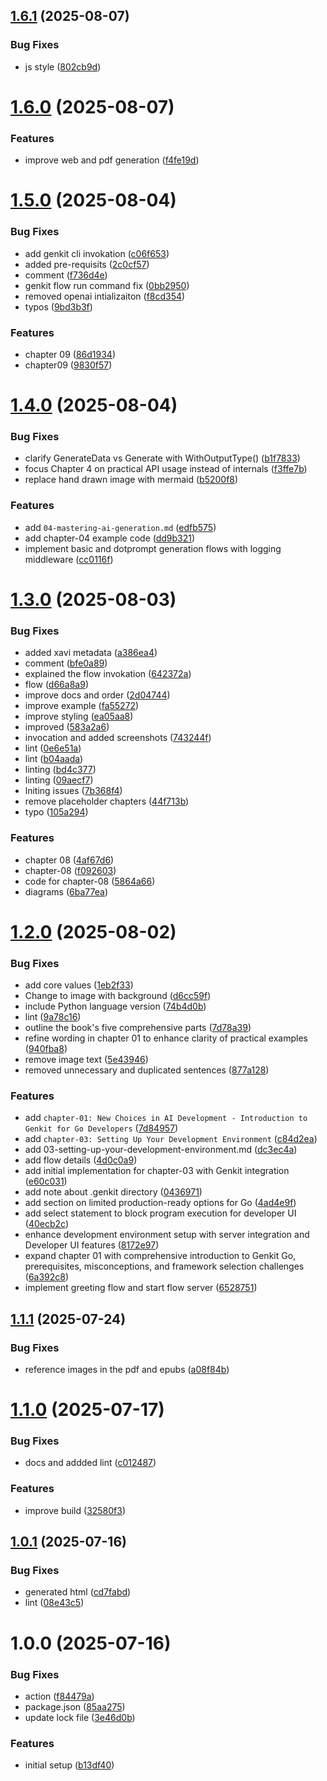 ## [1.6.1](https://github.com/mastering-genkit/mastering-genkit-go/compare/v1.6.0...v1.6.1) (2025-08-07)


### Bug Fixes

* js style ([802cb9d](https://github.com/mastering-genkit/mastering-genkit-go/commit/802cb9d90ead84386c5d8efe33200908b1322de5))

# [1.6.0](https://github.com/mastering-genkit/mastering-genkit-go/compare/v1.5.0...v1.6.0) (2025-08-07)


### Features

* improve web and pdf generation ([f4fe19d](https://github.com/mastering-genkit/mastering-genkit-go/commit/f4fe19dc6e063ac3166df285d9e225e87bacb830))

# [1.5.0](https://github.com/mastering-genkit/mastering-genkit-go/compare/v1.4.0...v1.5.0) (2025-08-04)


### Bug Fixes

* add genkit cli invokation ([c06f653](https://github.com/mastering-genkit/mastering-genkit-go/commit/c06f6537371f33face661ea9b224c2121e42fdd8))
* added pre-requisits ([2c0cf57](https://github.com/mastering-genkit/mastering-genkit-go/commit/2c0cf57f06a1da987452f3c7ddba87f2a7f229fb))
* comment ([f736d4e](https://github.com/mastering-genkit/mastering-genkit-go/commit/f736d4ec19804864df7f5cf1b62a3d7987646f5e))
* genkit flow run command fix ([0bb2950](https://github.com/mastering-genkit/mastering-genkit-go/commit/0bb2950f2aeeb238b2be886cf63a04e96f66e776))
* removed openai intializaiton ([f8cd354](https://github.com/mastering-genkit/mastering-genkit-go/commit/f8cd3541c687db185114a039049e6c1e6712fd39))
* typos ([9bd3b3f](https://github.com/mastering-genkit/mastering-genkit-go/commit/9bd3b3feda8fc1f9ce21a4c1ebb562519578c643))


### Features

* chapter 09 ([86d1934](https://github.com/mastering-genkit/mastering-genkit-go/commit/86d193431b50d7d0a0cb413c37b20d101bf199e8))
* chapter09 ([9830f57](https://github.com/mastering-genkit/mastering-genkit-go/commit/9830f57ac6c49683ec0bc8fda105fc9f254f422b))

# [1.4.0](https://github.com/mastering-genkit/mastering-genkit-go/compare/v1.3.0...v1.4.0) (2025-08-04)


### Bug Fixes

* clarify GenerateData vs Generate with WithOutputType() ([b1f7833](https://github.com/mastering-genkit/mastering-genkit-go/commit/b1f78338b82179379c11d7866cb6b5110e814f6b))
* focus Chapter 4 on practical API usage instead of internals ([f3ffe7b](https://github.com/mastering-genkit/mastering-genkit-go/commit/f3ffe7b345817a61ab469215917906136ee53090))
* replace hand drawn image with mermaid ([b5200f8](https://github.com/mastering-genkit/mastering-genkit-go/commit/b5200f8c03587df202689d84999974ba409711b1))


### Features

* add `04-mastering-ai-generation.md` ([edfb575](https://github.com/mastering-genkit/mastering-genkit-go/commit/edfb5752db348df9de0ca48eb30e796b0d257094))
* add chapter-04 example code ([dd9b321](https://github.com/mastering-genkit/mastering-genkit-go/commit/dd9b3218ff9a5d7312e17c1f3915f0b9775da300))
* implement basic and dotprompt generation flows with logging middleware ([cc0116f](https://github.com/mastering-genkit/mastering-genkit-go/commit/cc0116f355a88130ba7326331891cecd5f9e0e6b))

# [1.3.0](https://github.com/mastering-genkit/mastering-genkit-go/compare/v1.2.0...v1.3.0) (2025-08-03)


### Bug Fixes

* added xavi metadata ([a386ea4](https://github.com/mastering-genkit/mastering-genkit-go/commit/a386ea46889f284f7741137a483b920aeb1c97e9))
* comment ([bfe0a89](https://github.com/mastering-genkit/mastering-genkit-go/commit/bfe0a89cb6d29893942331f0caff250d1f02ab4f))
* explained the flow invokation ([642372a](https://github.com/mastering-genkit/mastering-genkit-go/commit/642372ab928d6dff2912090f712fa755c2f095f7))
* flow ([d66a8a9](https://github.com/mastering-genkit/mastering-genkit-go/commit/d66a8a90fc1d9ff6f342060ed88939ae649bcd6d))
* improve docs and order ([2d04744](https://github.com/mastering-genkit/mastering-genkit-go/commit/2d047446d7f01b8449061dac25b29fb7b5c3e7fa))
* improve example ([fa55272](https://github.com/mastering-genkit/mastering-genkit-go/commit/fa55272cbbaa08a8a100164e4abf0e87aa2c99fe))
* improve styling ([ea05aa8](https://github.com/mastering-genkit/mastering-genkit-go/commit/ea05aa8d0be8145863768e75e8b6a96a3424e8ba))
* improved ([583a2a6](https://github.com/mastering-genkit/mastering-genkit-go/commit/583a2a621a1389b191a9662db51853ebffaf7802))
* invocation and added screenshots ([743244f](https://github.com/mastering-genkit/mastering-genkit-go/commit/743244ff19d475c6175c98a19cacf74c88b4b624))
* lint ([0e6e51a](https://github.com/mastering-genkit/mastering-genkit-go/commit/0e6e51a21e851c316a82beac21b0a6ddcc537884))
* lint ([b04aada](https://github.com/mastering-genkit/mastering-genkit-go/commit/b04aada65ac99279b422f23ef985659669ec83e8))
* linting ([bd4c377](https://github.com/mastering-genkit/mastering-genkit-go/commit/bd4c37749b072d5f032a4d4a6a4bc006c4fb2790))
* linting ([09aecf7](https://github.com/mastering-genkit/mastering-genkit-go/commit/09aecf7f202b0e88fe507e805092767637872046))
* lniting issues ([7b368f4](https://github.com/mastering-genkit/mastering-genkit-go/commit/7b368f4475a9787d2ccb09416f814dcf27517df8))
* remove placeholder chapters ([44f713b](https://github.com/mastering-genkit/mastering-genkit-go/commit/44f713b4f4695f8bd8cb316ae0b24dde1bf6c281))
* typo ([105a294](https://github.com/mastering-genkit/mastering-genkit-go/commit/105a294068eda3a91273180e82594727564332f3))


### Features

* chapter 08 ([4af67d6](https://github.com/mastering-genkit/mastering-genkit-go/commit/4af67d68166b7beabab65f10542be7c06a2d89a7))
* chapter-08 ([f092603](https://github.com/mastering-genkit/mastering-genkit-go/commit/f092603d984339e8c11209a9f0f1f16fd795fc2a))
* code for chapter-08 ([5864a66](https://github.com/mastering-genkit/mastering-genkit-go/commit/5864a660795743dd765be91b933717f16ee44aad))
* diagrams ([6ba77ea](https://github.com/mastering-genkit/mastering-genkit-go/commit/6ba77eac5a96d14454ff1aa81efd7e90c3d861bf))

# [1.2.0](https://github.com/mastering-genkit/mastering-genkit-go/compare/v1.1.1...v1.2.0) (2025-08-02)


### Bug Fixes

* add core values ([1eb2f33](https://github.com/mastering-genkit/mastering-genkit-go/commit/1eb2f338979bdf97602d0d47bf51a347544058ae))
* Change to image with background ([d6cc59f](https://github.com/mastering-genkit/mastering-genkit-go/commit/d6cc59f9bb472b99e7ce2303911007ac7dea01bc))
* include Python language version ([74b4d0b](https://github.com/mastering-genkit/mastering-genkit-go/commit/74b4d0b6a05da7595456c758961c2fefa01b349b))
* lint ([9a78c16](https://github.com/mastering-genkit/mastering-genkit-go/commit/9a78c160924e1f6b436fce35fcc11447d44a9f9d))
* outline the book's five comprehensive parts ([7d78a39](https://github.com/mastering-genkit/mastering-genkit-go/commit/7d78a39be697ef1f190886f1fc6f2c204ee38005))
* refine wording in chapter 01 to enhance clarity of practical examples ([940fba8](https://github.com/mastering-genkit/mastering-genkit-go/commit/940fba8a7a81eb6c046a395659775d95c2a52143))
* remove image text ([5e43946](https://github.com/mastering-genkit/mastering-genkit-go/commit/5e4394646f91e1701ffb5965833e86e7dfc8b05d))
* removed unnecessary and duplicated sentences ([877a128](https://github.com/mastering-genkit/mastering-genkit-go/commit/877a128411630f2c3ecb9f3d4327ff3b11f26fd2))


### Features

* add `chapter-01: New Choices in AI Development - Introduction to Genkit for Go Developers` ([7d84957](https://github.com/mastering-genkit/mastering-genkit-go/commit/7d84957a1be41cfa2d401b508eeb962b33d9f4f7))
* add `chapter-03: Setting Up Your Development Environment` ([c84d2ea](https://github.com/mastering-genkit/mastering-genkit-go/commit/c84d2eabd696a8db90038809b74086201ffb4ae1))
* add 03-setting-up-your-development-environment.md ([dc3ec4a](https://github.com/mastering-genkit/mastering-genkit-go/commit/dc3ec4a323d656a3f80c59dded95a79aa165c4bf))
* add flow details ([4d0c0a9](https://github.com/mastering-genkit/mastering-genkit-go/commit/4d0c0a96b64cc9279b435ea069cef5e8d48a1c53))
* add initial implementation for chapter-03 with Genkit integration ([e60c031](https://github.com/mastering-genkit/mastering-genkit-go/commit/e60c031850c38f1008342a5ced1a789618585104))
* add note about .genkit directory ([0436971](https://github.com/mastering-genkit/mastering-genkit-go/commit/043697170599656ff87ff51eaf918a0b3f3c35a5))
* add section on limited production-ready options for Go ([4ad4e9f](https://github.com/mastering-genkit/mastering-genkit-go/commit/4ad4e9f9c9a52ef817e2ee2c2dc3d54fa1f78911))
* add select statement to block program execution for developer UI ([40ecb2c](https://github.com/mastering-genkit/mastering-genkit-go/commit/40ecb2c181a755531e77aedae4c64a8090dcb1a8))
* enhance development environment setup with server integration and Developer UI features ([8172e97](https://github.com/mastering-genkit/mastering-genkit-go/commit/8172e9744b898dd3e361c4bd0c7c52051007fb45))
* expand chapter 01 with comprehensive introduction to Genkit Go, prerequisites, misconceptions, and framework selection challenges ([6a392c8](https://github.com/mastering-genkit/mastering-genkit-go/commit/6a392c8afb304394b65a2f808938c7b37373a78c))
* implement greeting flow and start flow server ([6528751](https://github.com/mastering-genkit/mastering-genkit-go/commit/6528751e6892a2fccd1e63f6fa487a981c403d89))

## [1.1.1](https://github.com/mastering-genkit/mastering-genkit-go/compare/v1.1.0...v1.1.1) (2025-07-24)


### Bug Fixes

* reference images in the pdf and epubs ([a08f84b](https://github.com/mastering-genkit/mastering-genkit-go/commit/a08f84b37cb837891203df0d78a21c87adab755f))

# [1.1.0](https://github.com/mastering-genkit/mastering-genkit-go/compare/v1.0.1...v1.1.0) (2025-07-17)


### Bug Fixes

* docs and addded lint ([c012487](https://github.com/mastering-genkit/mastering-genkit-go/commit/c01248714ab1184afa4471dae078418adcd4adda))


### Features

* improve build ([32580f3](https://github.com/mastering-genkit/mastering-genkit-go/commit/32580f3bf5756c7de7c8a38be002154d9cf26e53))

## [1.0.1](https://github.com/mastering-genkit/mastering-genkit-go/compare/v1.0.0...v1.0.1) (2025-07-16)


### Bug Fixes

* generated html ([cd7fabd](https://github.com/mastering-genkit/mastering-genkit-go/commit/cd7fabda65833329f0926b9288d01c57984dd103))
* lint ([08e43c5](https://github.com/mastering-genkit/mastering-genkit-go/commit/08e43c5d72dba59ed3ca3c8d9917e262b06e1ed1))

# 1.0.0 (2025-07-16)


### Bug Fixes

* action ([f84479a](https://github.com/mastering-genkit/mastering-genkit-go/commit/f84479a2e1103805be56f97e40745cd0d9e90971))
* package.json ([85aa275](https://github.com/mastering-genkit/mastering-genkit-go/commit/85aa275372451ccbf532f16a0d8c3c9d93e6da20))
* update lock file ([3e46d0b](https://github.com/mastering-genkit/mastering-genkit-go/commit/3e46d0b8aa596807b74d5bfb32ee0157c87679c8))


### Features

* initial setup ([b13df40](https://github.com/mastering-genkit/mastering-genkit-go/commit/b13df40d04c2aa28b63a797db068b45bd1639d4a))
